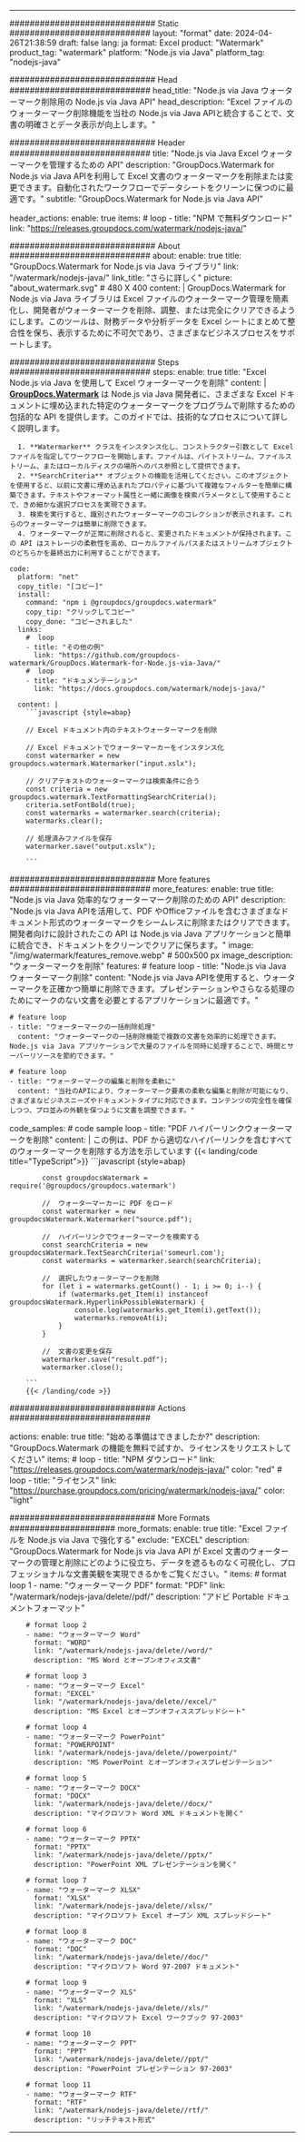 
---
############################# Static ############################
layout: "format"
date:  2024-04-26T21:38:59
draft: false
lang: ja
format: Excel
product: "Watermark"
product_tag: "watermark"
platform: "Node.js via Java"
platform_tag: "nodejs-java"

############################# Head ############################
head_title: "Node.js via Java ウォーターマーク削除用の Node.js via Java API"
head_description: "Excel ファイルのウォーターマーク削除機能を当社の Node.js via Java APIと統合することで、文書の明確さとデータ表示が向上します。"

############################# Header ############################
title: "Node.js via Java Excel ウォーターマークを管理するための API" 
description: "GroupDocs.Watermark for Node.js via Java APIを利用して Excel 文書のウォーターマークを削除または変更できます。自動化されたワークフローでデータシートをクリーンに保つのに最適です。"
subtitle: "GroupDocs.Watermark for Node.js via Java API" 

header_actions:
  enable: true
  items:
    #  loop
    - title: "NPM で無料ダウンロード"
      link: "https://releases.groupdocs.com/watermark/nodejs-java/"
      
############################# About ############################
about:
    enable: true
    title: "GroupDocs.Watermark for Node.js via Java ライブラリ"
    link: "/watermark/nodejs-java/"
    link_title: "さらに詳しく"
    picture: "about_watermark.svg" # 480 X 400
    content: |
       GroupDocs.Watermark for Node.js via Java ライブラリは Excel ファイルのウォーターマーク管理を簡素化し、開発者がウォーターマークを削除、調整、または完全にクリアできるようにします。このツールは、財務データや分析データを Excel シートにまとめて整合性を保ち、表示するために不可欠であり、さまざまなビジネスプロセスをサポートします。

############################# Steps ############################
steps:
    enable: true
    title: "Excel Node.js via Java を使用して Excel ウォーターマークを削除"
    content: |
      **[GroupDocs.Watermark](https://products.groupdocs.com/watermark/nodejs-java/)** は Node.js via Java 開発者に、さまざまな Excel ドキュメントに埋め込まれた特定のウォーターマークをプログラムで削除するための包括的な API を提供します。このガイドでは、技術的なプロセスについて詳しく説明します。
      
      1. **Watermarker** クラスをインスタンス化し、コンストラクター引数として Excel ファイルを指定してワークフローを開始します。ファイルは、バイトストリーム、ファイルストリーム、またはローカルディスクの場所へのパス参照として提供できます。
      2. **SearchCriteria** オブジェクトの機能を活用してください。このオブジェクトを使用すると、以前に文書に埋め込まれたプロパティに基づいて複雑なフィルターを簡単に構築できます。テキストやフォーマット属性と一緒に画像を検索パラメータとして使用することで、きめ細かな選択プロセスを実現できます。
      3. 検索を実行すると、識別されたウォーターマークのコレクションが表示されます。これらのウォーターマークは簡単に削除できます。
      4. ウォーターマークが正常に削除されると、変更されたドキュメントが保持されます。この API はストレージの柔軟性を高め、ローカルファイルパスまたはストリームオブジェクトのどちらかを最終出力に利用することができます。
   
    code:
      platform: "net"
      copy_title: "[コピー]"
      install:
        command: "npm i @groupdocs/groupdocs.watermark"
        copy_tip: "クリックしてコピー"
        copy_done: "コピーされました"
      links:
        #  loop
        - title: "その他の例"
          link: "https://github.com/groupdocs-watermark/GroupDocs.Watermark-for-Node.js-via-Java/"
        #  loop
        - title: "ドキュメンテーション"
          link: "https://docs.groupdocs.com/watermark/nodejs-java/"
          
      content: |
        ```javascript {style=abap}

        // Excel ドキュメント内のテキストウォーターマークを削除

        // Excel ドキュメントでウォーターマーカーをインスタンス化
        const watermarker = new groupdocs.watermark.Watermarker("input.xslx");
        
        // クリアテキストのウォーターマークは検索条件に合う
        const criteria = new groupdocs.watermark.TextFormattingSearchCriteria();
        criteria.setFontBold(true);
        const watermarks = watermarker.search(criteria);
        watermarks.clear();

        // 処理済みファイルを保存
        watermarker.save("output.xslx");
        
        ```            

############################# More features ############################
more_features:
  enable: true
  title: "Node.js via Java 効率的なウォーターマーク削除のための API"
  description: "Node.js via Java APIを活用して、PDF やOfficeファイルを含むさまざまなドキュメント形式のウォーターマークをシームレスに削除またはクリアできます。開発者向けに設計されたこの API は Node.js via Java アプリケーションと簡単に統合でき、ドキュメントをクリーンでクリアに保ちます。"
  image: "/img/watermark/features_remove.webp" # 500x500 px
  image_description: "ウォーターマークを削除"
  features:
    # feature loop
    - title: "Node.js via Java ウォーターマーク削除"
      content: "Node.js via Java APIを使用すると、ウォーターマークを正確かつ簡単に削除できます。プレゼンテーションやさらなる処理のためにマークのない文書を必要とするアプリケーションに最適です。"

    # feature loop
    - title: "ウォーターマークの一括削除処理"
      content: "ウォーターマークの一括削除機能で複数の文書を効率的に処理できます。Node.js via Java アプリケーションで大量のファイルを同時に処理することで、時間とサーバーリソースを節約できます。"

    # feature loop
    - title: "ウォーターマークの編集と削除を柔軟に"
      content: "当社のAPIにより、ウォーターマーク要素の柔軟な編集と削除が可能になり、さまざまなビジネスニーズやドキュメントタイプに対応できます。コンテンツの完全性を確保しつつ、プロ並みの外観を保つように文書を調整できます。"
      
  code_samples:
    # code sample loop
    - title: "PDF ハイパーリンクウォーターマークを削除"
      content: |
        この例は、PDF から適切なハイパーリンクを含むすべてのウォーターマークを削除する方法を示しています
        {{< landing/code title="TypeScript">}}
        ```javascript {style=abap}
        
            const groupdocsWatermark = require('@groupdocs/groupdocs.watermark')

            //  ウォーターマーカーに PDF をロード
            const watermarker = new groupdocsWatermark.Watermarker("source.pdf");

            //  ハイパーリンクでウォーターマークを検索する
            const searchCriteria = new groupdocsWatermark.TextSearchCriteria('someurl.com');
            const watermarks = watermarker.search(searchCriteria);
  
            //  選択したウォーターマークを削除
            for (let i = watermarks.getCount() - 1; i >= 0; i--) {
                if (watermarks.get_Item(i) instanceof groupdocsWatermark.HyperlinkPossibleWatermark) {
                    console.log(watermarks.get_Item(i).getText());
                    watermarks.removeAt(i);
                }
            }

            //  文書の変更を保存
            watermarker.save("result.pdf");
            watermarker.close();

        ```
        {{< /landing/code >}}


############################# Actions ############################

actions:
  enable: true
  title: "始める準備はできましたか?"
  description: "GroupDocs.Watermark の機能を無料で試すか、ライセンスをリクエストしてください"
  items:
    #  loop
    - title: "NPM ダウンロード"
      link: "https://releases.groupdocs.com/watermark/nodejs-java/"
      color: "red"
        #  loop
    - title: "ライセンス"
      link: "https://purchase.groupdocs.com/pricing/watermark/nodejs-java/"
      color: "light"


############################# More Formats #####################
more_formats:
    enable: true
    title: "Excel ファイルを Node.js via Java で強化する"
    exclude: "EXCEL"
    description: "GroupDocs.Watermark for Node.js via Java API が Excel 文書のウォーターマークの管理と削除にどのように役立ち、データを遮るものなく可視化し、プロフェッショナルな文書美観を実現できるかをご覧ください。"
    items: 
        # format loop 1
        - name: "ウォーターマーク PDF"
          format: "PDF"
          link: "/watermark/nodejs-java/delete//pdf/"
          description: "アドビ Portable ドキュメントフォーマット"

        # format loop 2
        - name: "ウォーターマーク Word"
          format: "WORD"
          link: "/watermark/nodejs-java/delete//word/"
          description: "MS Word とオープンオフィス文書"
          
        # format loop 3
        - name: "ウォーターマーク Excel"
          format: "EXCEL"
          link: "/watermark/nodejs-java/delete//excel/"
          description: "MS Excel とオープンオフィススプレッドシート"

        # format loop 4
        - name: "ウォーターマーク PowerPoint"
          format: "POWERPOINT"
          link: "/watermark/nodejs-java/delete//powerpoint/"
          description: "MS PowerPoint とオープンオフィスプレゼンテーション"

        # format loop 5
        - name: "ウォーターマーク DOCX"
          format: "DOCX"
          link: "/watermark/nodejs-java/delete//docx/"
          description: "マイクロソフト Word XML ドキュメントを開く"
          
        # format loop 6
        - name: "ウォーターマーク PPTX"
          format: "PPTX"
          link: "/watermark/nodejs-java/delete//pptx/"
          description: "PowerPoint XML プレゼンテーションを開く"
          
        # format loop 7
        - name: "ウォーターマーク XLSX"
          format: "XLSX"
          link: "/watermark/nodejs-java/delete//xlsx/"
          description: "マイクロソフト Excel オープン XML スプレッドシート"

        # format loop 8
        - name: "ウォーターマーク DOC"
          format: "DOC"
          link: "/watermark/nodejs-java/delete//doc/"
          description: "マイクロソフト Word 97-2007 ドキュメント"

        # format loop 9
        - name: "ウォーターマーク XLS"
          format: "XLS"
          link: "/watermark/nodejs-java/delete//xls/"
          description: "マイクロソフト Excel ワークブック 97-2003"

        # format loop 10
        - name: "ウォーターマーク PPT"
          format: "PPT"
          link: "/watermark/nodejs-java/delete//ppt/"
          description: "PowerPoint プレゼンテーション 97-2003"

        # format loop 11
        - name: "ウォーターマーク RTF"
          format: "RTF"
          link: "/watermark/nodejs-java/delete//rtf/"
          description: "リッチテキスト形式"

---